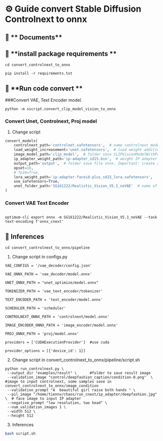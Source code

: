 # ⚙️ **Guide convert Stable Diffusion Controlnext to onnx**
## 📡 ** Documents**



## 📝 **install package requirements **

```text
cd convert_controlnext_to_onnx
```

```text
pip install -r requirements.txt
```

## 🚀 **Run code convert **
###Convert VAE, Text Encoder model. 

```text
python -m sscript.convert_clip_model_vision_to_onnx 
```


### Convert Unet, Controlnext, Proj model 

1. Change script

```python
convert_models(
    controlnext_path='controlnet.safetensors',  # name controlnext model
    load_weight_increasement='unet.safetensors',  # load weight additional unet to connect IP adapter with unet
    image_model_path='clip_model',  # folder save CLIPVisionModelWithProjection model, include pytorch_model.bin and config.json
    ip_adapter_weight_path='ip-adapter_sd15.bin',  # weight IP adapter to convert proj model
    output_path='output',  # folder save file onnx. Important: create a folder unet_optimize into output folder to save optimize unet onnx
    opset=16,
    # fp16=True,
    lora_weight_path='ip-adapter-faceid-plus_sd15_lora.safetensors',
    use_safetensors=True,
    unet_folder_path='SG161222/Realistic_Vision_V5.1_noVAE'  # name of stable diffusion model to convert unet to onnx      
)
```

### Convert VAE Text Encoder 
```text

optimum-cli export onnx -m SG161222/Realistic_Vision_V5.1_noVAE --task text-encoding f'onnx_cnext'
```

## 🚀 **Inferences**

```text
cd convert_controlnext_to_onnx/pipeline
```

1. Change script in configs.py

```text
VAE_CONFIGS = '/vae_decoder/config.json'

VAE_ONNX_PATH = 'vae_decoder/model.onnx'

UNET_ONNX_PATH = "unet_optimize/model.onnx"

TOKENIZER_PATH = 'vae_text_encoder/tokenizer'

TEXT_ENCODER_PATH = 'text_encoder/model.onnx'

SCHEDULER_PATH = 'scheduler'

CONTROLNEXT_ONNX_PATH = 'controlnext/model.onnx'

IMAGE_ENCODER_ONNX_PATH = 'image_encoder/model.onnx'

PROJ_ONNX_PATH = 'proj/model.onnx'

providers = ['CUDAExecutionProvider']  #use cuda

provider_options = [{'device_id': 1}]
```
2. Change script in convert_controlnext_to_onnx/pipeline/script.sh

```script
python run_controlnext.py \
 --output_dir "examples/result" \      #folder to save result image                    
 --validation_image "control/deepfashion_caption/condition-0.png"  \  #image to input controlnext, some samples save in convert_controlnext_to_onnx/image_condition
 --validation_prompt "A  beautiful girl raise both hands " \
 --pil_image "/home/tiennv/chaos/run_cnext/ip_adapter/deepfashion.jpg" \  # face image to input IP adapter
 --negative_prompt "low resolution, two head" \
 --num_validation_images 1 \
 --width 512 \
 --height 512
```


3. Inferences
```bash 
bash script.sh

```



